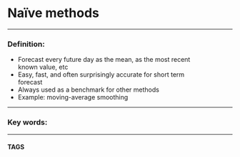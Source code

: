 # Naïve methods


---
### Definition:

- Forecast every future day as the mean, as the most recent  
known value, etc  
- Easy, fast, and often surprisingly accurate for short term  
forecast  
- Always used as a benchmark for other methods  
- Example: moving-average smoothing  

---

### Key words:

---
#### TAGS